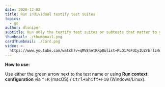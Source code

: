 ```yaml
---
date: 2020-12-03
title: Run individual testify test suites
topics:
  - go
author: dlsniper
subtitle: Run only the testify test suites or subtests that matter to you
thumbnail: ./thumbnail.png
cardThumbnail: ./card.png
video: >-
  https://www.youtube.com/watch?v=qMV8hetRRp0&list=PLQ176FUIyIUZrbrlz4AY1V8VzBJKZyVlW&index=111
---
```


**How to use:**

Use either the green arrow next to the test name or using **Run context configuration** via <kbd>⌃⇧R</kbd> (macOS) / <kbd>Ctrl+Shift+F10</kbd> (Windows/Linux).
